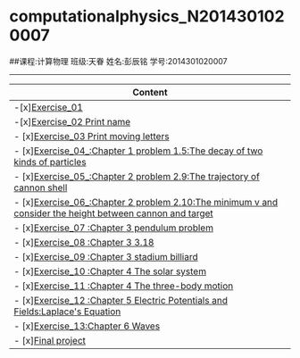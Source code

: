 # computationalphysics_N2014301020007
##课程:计算物理     班级:天眷      姓名:彭辰铭      学号:2014301020007
***
|   Content                                                                         |
|-----------------------------------------------------------------------------------|
|-[x][Exercise_01](https://github.com/Damonphysics/computationalphysics_N2014301020007/blob/master/EXERCISE_01.md)     |
|-[x][Exercise_02 Print name](https://github.com/Damonphysics/computationalphysics_N2014301020007/blob/master/EXERCISE_02.md)      |
|- [x][Exercise_03 Print moving letters](https://github.com/Damonphysics/computationalphysics_N2014301020007/blob/master/EXERCISE_03.md)   |
|- [x][Exercise_04_:Chapter 1 problem 1.5:The decay of two kinds of particles](https://github.com/Damonphysics/computationalphysics_N2014301020007/blob/master/EXERCISE_04.md)|
|- [x][Exercise_05_:Chapter 2 problem 2.9:The trajectory of cannon shell](https://github.com/Damonphysics/computationalphysics_N2014301020007/blob/master/EXERCISE_05.md)     |
|- [x][Exercise_06_:Chapter 2 problem 2.10:The minimum v and consider the height between cannon and target](https://github.com/Damonphysics/computationalphysics_N2014301020007/blob/master/EXERCISE_06.md)      |
|- [x][Exercise_07 :Chapter 3 pendulum problem](https://github.com/Damonphysics/computationalphysics_N2014301020007/blob/master/EXERCISE_07.md)      |
|- [x][Exercise_08 :Chapter 3 3.18](https://github.com/Damonphysics/computationalphysics_N2014301020007/blob/master/EXERCISE_08.md)      |
|- [x][Exercise_09 :Chapter 3 stadium billiard](http://www.jianshu.com/p/2d1a5ee9536e)     |
|- [x][Exercise_10 :Chapter 4 The solar system](http://www.jianshu.com/p/e017d5132161)              |
|- [x][Exercise_11 :Chapter 4 The three-body motion](http://www.jianshu.com/p/ce4e98d9ce40)|
|- [x][Exercise_12 :Chapter 5 Electric Potentials and Fields:Laplace's Equation](https://github.com/Damonphysics/computationalphysics_N2014301020007/blob/master/EXERCISE_12.md)|
|- [x][Exercise_13:Chapter 6 Waves](https://github.com/Damonphysics/computationalphysics_N2014301020007/blob/master/Exercise_13.md)|
|- [x][Final project](https://github.com/Damonphysics/computationalphysics_N2014301020007/blob/master/Final%20Project.md)|

